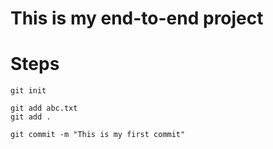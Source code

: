 # This is my end-to-end project
# Steps
```
git init
```

```
git add abc.txt
git add .
```

```
git commit -m "This is my first commit"
```
